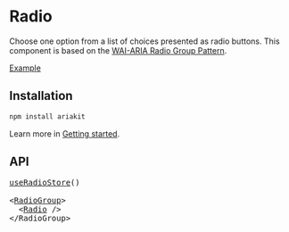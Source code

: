 # Radio

<p data-description>
  Choose one option from a list of choices presented as radio buttons. This component is based on the <a href="https://www.w3.org/WAI/ARIA/apg/patterns/radiobutton/">WAI-ARIA Radio Group Pattern</a>.
</p>

<a href="../examples/radio/index.tsx" data-playground>Example</a>

## Installation

```sh
npm install ariakit
```

Learn more in [Getting started](/guide/getting-started).

## API

<pre data-api>
<a href="/api-reference/radio-store">useRadioStore</a>()

&lt;<a href="/api-reference/radio">RadioGroup</a>&gt;
  &lt;<a href="/api-reference/radio">Radio</a> /&gt;
&lt;/RadioGroup&gt;
</pre>
